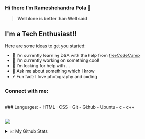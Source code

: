 ### Hi there I'm Rameshchandra Pola 👋
> **Well done is better than Well said**

## I'm a Tech Enthusiast!!

Here are some ideas to get you started:

- 🌱 I’m currently learning DSA with the help from [freeCodeCamp](https://www.youtube.com/channel/UC8butISFwT-Wl7EV0hUK0BQ)
- 🔭 I’m currently working on something cool!
- 🤔 I’m looking for help with ...
- 💬 Ask me about something which I know
- ⚡ Fun fact: I love photography and coding

### Connect with me:
<a href="https://www.linkedin.com/in/pola-ramesh-chandra-b78347202/">
  <img align="left" />
  </a>
<a href="https://twitter.com/POLARAMESHCHAN2">
    <img align="left" />
  </a>
  
  <a href="pola.rameshchandra22@gmail.com">
    <img align="left"  />
  </a>
  <br>
  ### Languages:
- HTML
- CSS
- Git
- Github
- Ubuntu
- c
- c++
<br>
<br>
<p align="left"> <img src="https://github-readme-stats.vercel.app/api/top-langs/?username=Rameshchandrapola&layout=compact"  />


<details>
<summary>📈 My Github Stats</summary>
<p align="left"> <img src="https://github-readme-stats.vercel.app/api?username=Rameshchandrapola&show_icons=true&theme=radical"  />
 
 ![Visitor Count](https://profile-counter.glitch.me/{Rameshchandrapola}/count.svg)

</details>
